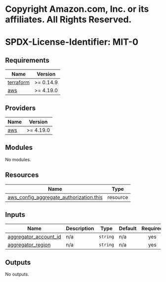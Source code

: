 # Copyright Amazon.com, Inc. or its affiliates. All Rights Reserved.
# SPDX-License-Identifier: MIT-0
<!-- BEGIN_TF_DOCS -->
## Requirements

| Name | Version |
|------|---------|
| <a name="requirement_terraform"></a> [terraform](#requirement\_terraform) | >= 0.14.9 |
| <a name="requirement_aws"></a> [aws](#requirement\_aws) | >= 4.19.0 |

## Providers

| Name | Version |
|------|---------|
| <a name="provider_aws"></a> [aws](#provider\_aws) | >= 4.19.0 |

## Modules

No modules.

## Resources

| Name | Type |
|------|------|
| [aws_config_aggregate_authorization.this](https://registry.terraform.io/providers/hashicorp/aws/latest/docs/resources/config_aggregate_authorization) | resource |

## Inputs

| Name | Description | Type | Default | Required |
|------|-------------|------|---------|:--------:|
| <a name="input_aggregator_account_id"></a> [aggregator\_account\_id](#input\_aggregator\_account\_id) | n/a | `string` | n/a | yes |
| <a name="input_aggregator_region"></a> [aggregator\_region](#input\_aggregator\_region) | n/a | `string` | n/a | yes |

## Outputs

No outputs.
<!-- END_TF_DOCS -->